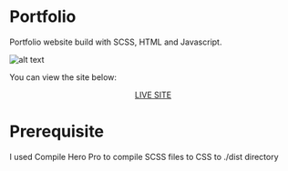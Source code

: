 # Portfolio

Portfolio website build with SCSS, HTML and Javascript.

![alt text](https://github.com/Mac-lucky/Portfolio-Landing-Page/blob/master/images/screen.png)

You can view the site below:

<p align="center"><a href="https://www.imfine.pl">LIVE SITE</a></p>

# Prerequisite

I used Compile Hero Pro to compile SCSS files to CSS to ./dist directory
